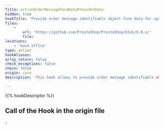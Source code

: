 ```yaml
---
Title: actionOrderMessageFormDataProviderData
hidden: true
hookTitle: 'Provide order message identifiable object form data for update'
files:
    -
        url: 'https://github.com/PrestaShop/PrestaShop/blob/9.0.x/'
        file: 
locations:
    - 'back office'
type: action
hookAliases: 
array_return: false
check_exceptions: false
chain: false
origin: core
description: 'This hook allows to provide order message identifiable object form data which will prefill the form in update/edition page'

---
```


{{% hookDescriptor %}}

## Call of the Hook in the origin file

```php
;
```
